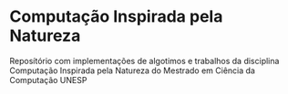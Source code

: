 # Computação Inspirada pela Natureza
Reposítório com implementações de algotimos e trabalhos da disciplina Computação Inspirada pela Natureza do Mestrado em Ciência da Computação UNESP
